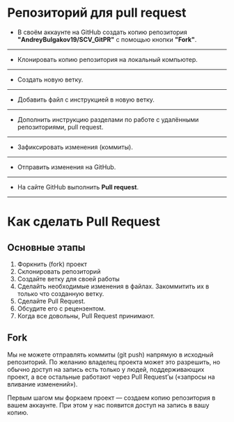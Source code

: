 # Репозиторий для **pull request**
* В своём аккаунте на GitHub создать копию репозитория **"AndreyBulgakov19/SCV_GitPR"** с помощью кнопки **"Fork"**.
---
* Клонировать копию репозитория на локальный компьютер.
---
* Создать новую ветку.
---
* Добавить файл с инструкцией в новую ветку.
---
* Дополнить инструкцию разделами по работе с удалёнными репозиториями, pull request.
---
* Зафиксировать изменения (коммиты).
---
* Отправить изменения на GitHub.
---
* На сайте GitHub выполнить **Pull request**.
---

# Как сделать Pull Request

## Основные этапы

1. Форкнить (fork) проект
2. Склонировать репозиторий
3. Создайте ветку для своей работы
4. Сделайть необходимые изменения в файлах. Закоммитить их в только что созданную ветку.
5. Сделайте Pull Request.
6. Обсудите его с рецензентом.
7. Когда все довольны, Pull Request принимают.

## Fork

Мы не можете отправлять коммиты (git push) напрямую в исходный репозиторий. По желанию владелец проекта может это разрешить, но обычно доступ на запись есть только у людей, поддерживающих проект, а все остальные работают через Pull Request’ы («запросы на вливание изменений»).

Первым шагом мы форкаем проект — создаем копию репозитория в вашем аккаунте. При этом у нас появится доступ на запись в вашу копию.